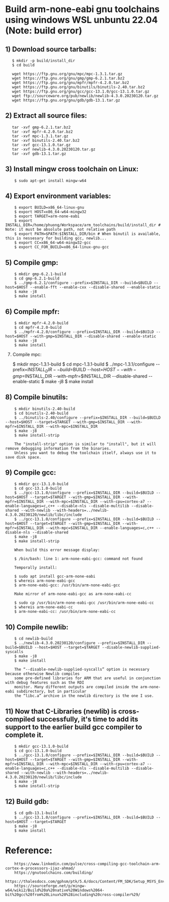 # Build arm-none-eabi gnu toolchains using windows WSL unbuntu 22.04 (Note: build error)

## 1) Download source tarballs:

```
   $ mkdir -p build/install_dir
   $ cd build

   wget https://ftp.gnu.org/gnu/mpc/mpc-1.3.1.tar.gz
   wget https://ftp.gnu.org/gnu/gmp/gmp-6.2.1.tar.bz2
   wget https://ftp.gnu.org/gnu/mpfr/mpfr-4.2.0.tar.bz2
   wget https://ftp.gnu.org/gnu/binutils/binutils-2.40.tar.bz2
   wget https://ftp.gnu.org/gnu/gcc/gcc-13.1.0/gcc-13.1.0.tar.gz
   wget ftp://sourceware.org/pub/newlib/newlib-4.3.0.20230120.tar.gz
   wget https://ftp.gnu.org/gnu/gdb/gdb-13.1.tar.gz
```

## 2) Extract all source files: 

```
   tar -xvf gmp-6.2.1.tar.bz2
   tar -xvf mpfr-4.2.0.tar.bz2
   tar -xvf mpc-1.3.1.tar.gz
   tar -xvf binutils-2.40.tar.bz2 
   tar -xvf gcc-13.1.0.tar.gz
   tar -xvf newlib-4.3.0.20230120.tar.gz 
   tar -xvf gdb-13.1.tar.gz
```

## 3) Install mingw cross toolchain on Linux:
   
```   
    $ sudo apt-get install mingw-w64
```

## 4) Export environment variables:

```
    $ export BUILD=x86_64-linux-gnu
    $ export HOST=x86_64-w64-mingw32
    $ export TARGET=arm-none-eabi
    $ export INSTALL_DIR=/home/phuong/Workspace/arm_toolchains/build/install_dir # Note: it must be absolute path, not relative path
    $ export PATH=$PATH:$INSTALL_DIR/bin # When binutil is available, this is nessesary for building gcc, newlib...
    $ export CC=x86_64-w64-mingw32-gcc
    $ export CC_FOR_BUILD=x86_64-linux-gnu-gcc
```

## 5) Compile gmp:

```
    $ mkdir gmp-6.2.1-build
    $ cd gmp-6.2.1-build
    $ ../gmp-6.2.1/configure --prefix=$INSTALL_DIR --build=$BUILD --host=$HOST --enable-fft --enable-cxx --disable-shared --enable-static
    $ make -j8
    $ make install
```

## 6) Compile mpfr:

```
    $ mkdir mpfr-4.2.0-build
    $ cd mpfr-4.2.0-build
    $ ../mpfr-4.2.0/configure --prefix=$INSTALL_DIR --build=$BUILD --host=$HOST --with-gmp=$INSTALL_DIR --disable-shared --enable-static
    $ make -j8
    $ make install
```

7) Compile mpc:

    $ mkdir mpc-1.3.1-build
    $ cd mpc-1.3.1-build
    $ ../mpc-1.3.1/configure --prefix=$INSTALL_DIR --build=$BUILD --host=$HOST --with-gmp=$INSTALL_DIR --with-mpfr=$INSTALL_DIR --disable-shared --enable-static
    $ make -j8
    $ make install

## 8) Compile binutils:

```
    $ mkdir binutils-2.40-build    
    $ cd binutils-2.40-build
    $ ../binutils-2.40/configure --prefix=$INSTALL_DIR --build=$BUILD --host=$HOST --target=$TARGET --with-gmp=$INSTALL_DIR --with-mpfr=$INSTALL_DIR --with-mpc=$INSTALL_DIR
    $ make -j8
    $ make install-strip    
   
    The "install-strip" option is similar to "install", but it will remove debugging information from the binaries.
    Unless you want to debug the toolchain itself, always use it to save disk space.   
```

## 9) Compile gcc:

```
    $ mkdir gcc-13.1.0-build
    $ cd gcc-13.1.0-build
    $ ../gcc-13.1.0/configure --prefix=$INSTALL_DIR --build=$BUILD --host=$HOST --target=$TARGET --with-gmp=$INSTALL_DIR --with-mpfr=$INSTALL_DIR --with-mpc=$INSTALL_DIR --with-cpu=cortex-a7 --enable-languages=c,c++ --disable-nls --disable-multilib --disable-shared --with-newlib --with-headers=../newlib-4.3.0.20230120/newlib/libc/include
    $ ../gcc-13.1.0/configure --prefix=$INSTALL_DIR --build=$BUILD --host=$HOST --target=$TARGET --with-gmp=$INSTALL_DIR --with-mpfr=$INSTALL_DIR --with-mpc=$INSTALL_DIR --enable-languages=c,c++ --disable-nls --disable-shared
    $ make -j8
    $ make install-strip     
    
    When build this error message display:
    
    $ /bin/bash: line 1: arm-none-eabi-gcc: command not found
    
    Temporally install: 
    
    $ sudo apt install gcc-arm-none-eabi
    $ whereis arm-none-eabi-gcc
    $ arm-none-eabi-gcc: /usr/bin/arm-none-eabi-gcc
    
    Make mirror of arm-none-eabi-gcc as arm-none-eabi-cc
    
    $ sudo cp /usr/bin/arm-none-eabi-gcc /usr/bin/arm-none-eabi-cc
    $ whereis arm-none-eabi-cc
    $ arm-none-eabi-cc: /usr/bin/arm-none-eabi-cc
 ```   
    
## 10) Compile newlib:

```
    $ cd newlib-build
    $ ../newlib-4.3.0.20230120/configure --prefix=$INSTALL_DIR --build=$BUILD --host=$HOST --target=$TARGET --disable-newlib-supplied-syscalls  
    $ make -j8
    $ make install

    The “--disable-newlib-supplied-syscalls” option is necessary because otherwise Newlib compiles
    some pre-defined libraries for ARM that are useful in conjunction with debug features such as the RDI
    monitor. Many different outputs are compiled inside the arm-none-eabi subdirectory, but in particular
    the “libc.a” archive in the newlib directory is the one I use.
```

## 11) Now that C-Libraries (newlib) is cross-compiled successfully, it's time to add its support to the earlier build gcc compiler to complete it.

```
    $ mkdir gcc-13.1.0-build
    $ cd gcc-13.1.0-build
    $ ../gcc-13.1.0/configure --prefix=$INSTALL_DIR --build=$BUILD --host=$HOST --target=$TARGET --with-gmp=$INSTALL_DIR --with-mpfr=$INSTALL_DIR --with-mpc=$INSTALL_DIR --with-cpu=cortex-a7 --enable-languages=c,c++ --disable-nls --disable-multilib --disable-shared --with-newlib --with-headers=../newlib-4.3.0.20230120/newlib/libc/include
    $ make -j8
    $ make install-strip
```

## 12) Build gdb:
   
```   
    $ cd gdb-13.1-build
    $ ../gcc-13.1.0/configure --prefix=$INSTALL_DIR --build=$BUILD --host=$HOST --target=$TARGET
    $ make -j8
    $ make install     
```

# Reference:

```
    https://www.linkedin.com/pulse/cross-compiling-gcc-toolchain-arm-cortex-m-processors-ijaz-ahmad/
    https://gnutoolchains.com/building/
    https://thalesdocs.com/gphsm/ptk/5.6/docs/Content/FM_SDK/Setup_MSYS_Env.htm
    https://sourceforge.net/p/mingw-w64/wiki2/Build%20a%20native%20Windows%2064-bit%20gcc%20from%20Linux%20%28including%20cross-compiler%29/
 ```
